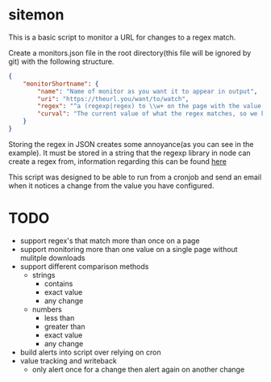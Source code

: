 # sitemon
This is a basic script to monitor a URL for changes to a regex match.

Create a monitors.json file in the root directory(this file will be ignored by git) with the following structure.

```JSON
{
    "monitorShortname": {
        "name": "Name of monitor as you want it to appear in output",
        "uri": "https://theurl.you/want/to/watch",
        "regex": "^a (regexp|regex) to \\w+ on the page with the value you want to watch in \\(\\)'s$",
        "curval": "The current value of what the regex matches, so we know when it changes"
    }
}
```
Storing the regex in JSON creates some annoyance(as you can see in the example). It must be stored in a string that the regexp library in node can create a regex from, information regarding this can be found [here](https://makandracards.com/makandra/15879-javascript-how-to-generate-a-regular-expression-from-a-string)

This script was designed to be able to run from a cronjob and send an email when it notices a change from the value you have configured.

# TODO
- support regex's that match more than once on a page
- support monitoring more than one value on a single page without mulitple downloads
- support different comparison methods
    - strings
        - contains
        - exact value
        - any change
    - numbers
        - less than
        - greater than
        - exact value
        - any change
- build alerts into script over relying on cron
- value tracking and writeback
    - only alert once for a change then alert again on another change
